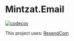 # Mintzat.Email

[![codecov](https://codecov.io/gh/minkostaev/Mintzat.Email/graph/badge.svg?token=0ND71NMPR7)](https://codecov.io/gh/minkostaev/Mintzat.Email)

This project uses:
[ResendCom](https://resend.com/)
